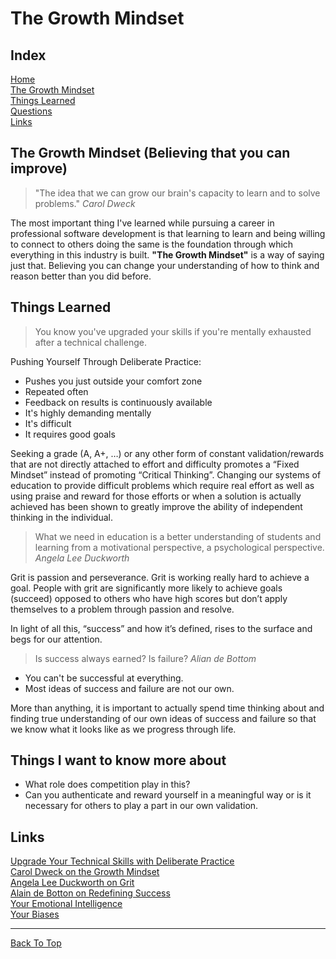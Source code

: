 # The Growth Mindset

## Index

[Home](../README.md)  
[The Growth Mindset](#the-growth-mindset-believing-that-you-can-improve)  
[Things Learned](#things-learned)  
[Questions](#things-i-want-to-know-more-about)  
[Links](#links)

## The Growth Mindset (Believing that you can improve)

> "The idea that we can grow our brain's capacity to learn and to solve problems." *Carol Dweck*

The most important thing I've learned while pursuing a career in professional software development is that learning to learn and being willing to connect to others doing the same is the foundation through which everything in this industry is built. **"The Growth Mindset"** is a way of saying just that. Believing you can change your understanding of how to think and reason better than you did before.

## Things Learned

> You know you've upgraded your skills if you're mentally exhausted after a technical challenge.  

Pushing Yourself Through Deliberate Practice:

- Pushes you just outside your comfort zone
- Repeated often
- Feedback on results is continuously available
- It's highly demanding mentally
- It's difficult
- It requires good goals

Seeking a grade (A, A+, …) or any other form of constant validation/rewards that are not directly attached to effort and difficulty promotes a “Fixed Mindset” instead of promoting “Critical Thinking”. Changing our systems of education to provide difficult problems which require real effort as well as using praise and reward for those efforts or when a solution is actually achieved has been shown to greatly improve the ability of independent thinking in the individual.  

> What we need in education is a better understanding of students and learning from a motivational perspective, a psychological perspective. *Angela Lee Duckworth*

Grit is passion and perseverance. Grit is working really hard to achieve a goal. People with grit are significantly more likely to achieve goals (succeed) opposed to others who have high scores but don’t apply themselves to a problem through passion and resolve.

In light of all this, “success” and how it’s defined, rises to the surface and begs for our attention.

> Is success always earned? Is failure? *Alian de Bottom*

- You can't be successful at everything.
- Most ideas of success and failure are not our own.

More than anything, it is important to actually spend time thinking about and finding true understanding of our own ideas of success and failure so that we know what it looks like as we progress through life.

## Things I want to know more about

- What role does competition play in this?
- Can you authenticate and reward yourself in a meaningful way or is it necessary for others to play a part in our own validation.

## Links

[Upgrade Your Technical Skills with Deliberate Practice](https://web.archive.org/web/20160616225417/http://www.happybearsoftware.com/upgrade-your-technical-skills-with-deliberate-practice)  
[Carol Dweck on the Growth Mindset](https://www.ted.com/talks/carol_dweck_the_power_of_believing_that_you_can_improve?language=en)  
[Angela Lee Duckworth on Grit](https://www.ted.com/talks/angela_lee_duckworth_grit_the_power_of_passion_and_perseverance)  
[Alain de Botton on Redefining Success](https://www.ted.com/talks/alain_de_botton_a_kinder_gentler_philosophy_of_success)  
[Your Emotional Intelligence](https://codefellows.github.io/common_curriculum/career_coaching/201/emotional-intelligence-assessment.html)  
[Your Biases](https://codefellows.github.io/common_curriculum/career_coaching/301/bias-assessment.html)  

---

[Back To Top](#the-growth-mindset)
